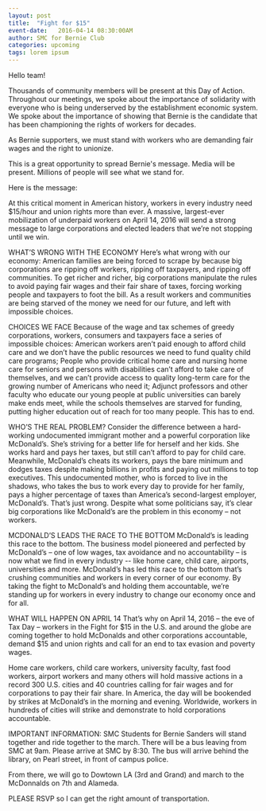 ```yaml
---
layout: post
title:  "Fight for $15"
event-date:   2016-04-14 08:30:00AM
author: SMC for Bernie Club
categories: upcoming
tags: lorem ipsum
---
```


Hello team!

Thousands of community members will be present at this Day of Action. Throughout our meetings, we spoke about the importance of solidarity with everyone who is being underserved by the establishment economic system. We spoke about the importance of showing that Bernie is the candidate that has been championing the rights of workers for decades.

As Bernie supporters, we must stand with workers who are demanding fair wages and the right to unionize.

This is a great opportunity to spread Bernie's message. Media will be present. Millions of people will see what we stand for.

Here is the message:

At this critical moment in American history, workers in every industry need $15/hour and union rights more than ever. A massive, largest-ever mobilization of underpaid workers on April 14, 2016 will send a strong message to large corporations and elected leaders that we’re not stopping until we win.

WHAT’S WRONG WITH THE ECONOMY
Here’s what wrong with our economy: American families are being forced to scrape by because big corporations are ripping off workers, ripping off taxpayers, and ripping off communities. To get richer and richer, big corporations manipulate the rules to avoid paying fair wages and their fair share of taxes, forcing working people and taxpayers to foot the bill. As a result workers and communities are being starved of the money we need for our future, and left with impossible choices.

CHOICES WE FACE
Because of the wage and tax schemes of greedy corporations, workers, consumers and taxpayers face a series of impossible choices:
American workers aren’t paid enough to afford child care and we don’t have the public resources we need to fund quality child care programs;
People who provide critical home care and nursing home care for seniors and persons with disabilities can’t afford to take care of themselves, and we can’t provide access to quality long-term care for the growing number of Americans who need it;
Adjunct professors and other faculty who educate our young people at public universities can barely make ends meet, while the schools themselves are starved for funding, putting higher education out of reach for too many people.
This has to end.

WHO’S THE REAL PROBLEM?
Consider the difference between a hard-working undocumented immigrant mother and a powerful corporation like McDonald’s. She’s striving for a better life for herself and her kids. She works hard and pays her taxes, but still can’t afford to pay for child care. Meanwhile, McDonald’s cheats its workers, pays the bare minimum and dodges taxes despite making billions in profits and paying out millions to top executives. This undocumented mother, who is forced to live in the shadows, who takes the bus to work every day to provide for her family, pays a higher percentage of taxes than America’s second-largest employer, McDonald’s. That’s just wrong. Despite what some politicians say, it’s clear big corporations like McDonald’s are the problem in this economy – not workers.

MCDONALD’S LEADS THE RACE TO THE BOTTOM
McDonald’s is leading this race to the bottom. The business model pioneered and perfected by McDonald’s – one of low wages, tax avoidance and no accountability – is now what we find in every industry -- like home care, child care, airports, universities and more. McDonald’s has led this race to the bottom that’s crushing communities and workers in every corner of our economy. By taking the fight to McDonald’s and holding them accountable, we’re standing up for workers in every industry to change our economy once and for all.

WHAT WILL HAPPEN ON APRIL 14
That’s why on April 14, 2016 – the eve of Tax Day – workers in the Fight for $15 in the U.S. and around the globe are coming together to hold McDonalds and other corporations accountable, demand $15 and union rights and call for an end to tax evasion and poverty wages.

Home care workers, child care workers, university faculty, fast food workers, airport workers and many others will hold massive actions in a record 300 U.S. cities and 40 countries calling for fair wages and for corporations to pay their fair share. In America, the day will be bookended by strikes at McDonald’s in the morning and evening. Worldwide, workers in hundreds of cities will strike and demonstrate to hold corporations accountable.

IMPORTANT INFORMATION:
SMC Students for Bernie Sanders will stand together and ride together to the march. There will be a bus leaving from SMC at 9am. Please arrive at SMC by 8:30. The bus will arrive behind the library, on Pearl street, in front of campus police.

From there, we will go to Dowtown LA (3rd and Grand) and march to the McDonnalds on 7th and Alameda.

PLEASE RSVP so I can get the right amount of transportation.
